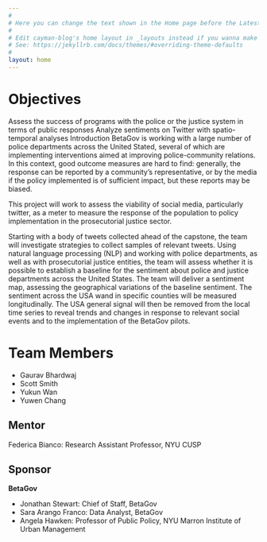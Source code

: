 ```yaml
---
#
# Here you can change the text shown in the Home page before the Latest Posts section.
#
# Edit cayman-blog's home layout in _layouts instead if you wanna make some changes
# See: https://jekyllrb.com/docs/themes/#overriding-theme-defaults
#
layout: home
---
```


# [](#header-1)Objectives
Assess the success of programs with the police or the justice system in terms of public responses
Analyze sentiments on Twitter with spatio-temporal analyses
Introduction
BetaGov is working with a large number of police departments across the United Stated, several of which are implementing interventions aimed at improving police-community relations. In this context, good outcome measures are hard to find: generally, the response can be reported by a community’s representative, or by the media if the policy implemented is of sufficient impact, but these reports may be biased.

This project will work to assess the viability of social media, particularly twitter, as a meter to measure the response of the population to policy implementation in the prosecutorial justice sector.

Starting with a body of tweets collected ahead of the capstone, the team will investigate strategies to collect samples of relevant tweets. Using natural language processing (NLP) and working with police departments, as well as with prosecutorial justice entities, the team will assess whether it is possible to establish a baseline for the sentiment about police and justice departments across the United States. The team will deliver a sentiment map, assessing the geographical variations of the baseline sentiment. The sentiment across the USA wand in specific counties will be measured longitudinally. The USA general signal will then be removed from the local time series to reveal trends and changes in response to relevant social events and to the implementation of the BetaGov pilots.


# [](#header-1)Team Members
* Gaurav Bhardwaj
* Scott Smith
* Yukun Wan
* Yuwen Chang

## [](#header-2)Mentor
Federica Bianco: Research Assistant Professor, NYU CUSP

## [](#header-2)Sponsor
**BetaGov**
* Jonathan Stewart: Chief of Staff, BetaGov
* Sara Arango Franco: Data Analyst, BetaGov
* Angela Hawken: Professor of Public Policy, NYU Marron Institute of Urban Management
